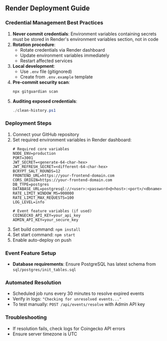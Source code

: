## Render Deployment Guide

### Credential Management Best Practices

1. **Never commit credentials**: Environment variables containing secrets must be stored in Render's environment variables section, not in code
2. **Rotation procedure**:
   - Rotate credentials via Render dashboard
   - Update environment variables immediately
   - Restart affected services
3. **Local development**:
   - Use `.env` file (gitignored)
   - Create from `.env.example` template
4. **Pre-commit security scan**:
   ```bash
   npx gitguardian scan
   ```
5. **Auditing exposed credentials**:
   ```powershell
   ./clean-history.ps1
   ```

### Deployment Steps
1. Connect your GitHub repository
2. Set required environment variables in Render dashboard:
   ```env
   # Required core variables
   NODE_ENV=production
   PORT=3001
   JWT_SECRET=<generate-64-char-hex>
   JWT_REFRESH_SECRET=<different-64-char-hex>
   BCRYPT_SALT_ROUNDS=12
   FRONTEND_URL=https://your-frontend-domain.com
   CORS_ORIGIN=https://your-frontend-domain.com
   DB_TYPE=postgres
   DATABASE_URL=postgresql://<user>:<password>@<host>:<port>/<dbname>
   RATE_LIMIT_WINDOW_MS=900000
   RATE_LIMIT_MAX_REQUESTS=100
   LOG_LEVEL=info
   
   # Event feature variables (if used)
   COINGECKO_API_KEY=your_api_key
   ADMIN_API_KEY=your_secure_key
   ```
3. Set build command: `npm install`
4. Set start command: `npm start`
5. Enable auto-deploy on push

### Event Feature Setup

- **Database requirements**:
  Ensure PostgreSQL has latest schema from `sql/postgres/init_tables.sql`

### Automated Resolution

- Scheduled job runs every 30 minutes to resolve expired events
- Verify in logs: `"Checking for unresolved events..."`
- To test manually: `POST /api/events/resolve` with Admin API key

### Troubleshooting

- If resolution fails, check logs for Coingecko API errors
- Ensure server timezone is UTC